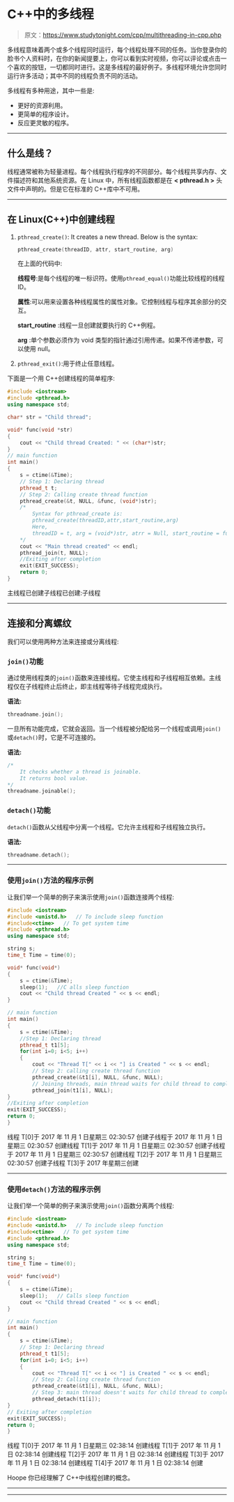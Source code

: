 # C++中的多线程

> 原文：<https://www.studytonight.com/cpp/multithreading-in-cpp.php>

多线程意味着两个或多个线程同时运行，每个线程处理不同的任务。当你登录你的脸书个人资料时，在你的新闻提要上，你可以看到实时视频，你可以评论或点击一个喜欢的按钮，一切都同时进行。这是多线程的最好例子。多线程环境允许您同时运行许多活动；其中不同的线程负责不同的活动。

多线程有多种用途，其中一些是:

*   更好的资源利用。
*   更简单的程序设计。
*   反应更灵敏的程序。

* * *

## 什么是线？

线程通常被称为轻量进程。每个线程执行程序的不同部分。每个线程共享内存、文件描述符和其他系统资源。在 Linux 中，所有线程函数都是在 **< pthread.h >** 头文件中声明的。但是它在标准的 C++库中不可用。

* * *

## 在 Linux(C++)中创建线程

1.  `pthread_create()`: It creates a new thread. Below is the syntax:

    ```cpp
    pthread_create(threadID, attr, start_routine, arg)
    ```

    在上面的代码中:

    **线程号**:是每个线程的唯一标识符。使用`pthread_equal()`功能比较线程的线程 ID。

    **属性**:可以用来设置各种线程属性的属性对象。它控制线程与程序其余部分的交互。

    **start_routine** :线程一旦创建就要执行的 C++例程。

    **arg** :单个参数必须作为 void 类型的指针通过引用传递。如果不传递参数，可以使用 null。

2.  `pthread_exit()`:用于终止任意线程。

下面是一个用 C++创建线程的简单程序:

```cpp
#include <iostream>
#include <pthread.h>
using namespace std;

char* str = "Child thread";

void* func(void *str)
{
    cout << "Child thread Created: " << (char*)str;
}
// main function
int main()
{
    s = ctime(&Time);
    // Step 1: Declaring thread
    pthread_t t;    
    // Step 2: Calling create thread function
    pthread_create(&t, NULL, &func, (void*)str); 
    /*
        Syntax for pthread_create is:
        pthread_create(threadID,attr,start_routine,arg)
        Here,
        threadID = t, arg = (void*)str, atrr = Null, start_routine = func
    */
    cout << "Main thread created" << endl;
    pthread_join(t, NULL);
    //Exiting after completion
    exit(EXIT_SUCCESS); 
    return 0;
}
```

主线程已创建子线程已创建:子线程

* * *

## 连接和分离螺纹

我们可以使用两种方法来连接或分离线程:

### `join()`功能

通过使用线程类的`join()`函数来连接线程。它使主线程和子线程相互依赖。主线程仅在子线程终止后终止，即主线程等待子线程完成执行。

**语法:**

```cpp
threadname.join();
```

一旦所有功能完成，它就会返回。当一个线程被分配给另一个线程或调用`join()`或`detach()`时，它是不可连接的。

**语法:**

```cpp
/* 
    It checks whether a thread is joinable. 
    It returns bool value.
*/
threadname.joinable(); 
```

### `detach()`功能

`detach()`函数从父线程中分离一个线程。它允许主线程和子线程独立执行。

**语法:**

```cpp
threadname.detach();
```

* * *

### 使用`join()`方法的程序示例

让我们举一个简单的例子来演示使用`join()`函数连接两个线程:

```cpp
#include <iostream>
#include <unistd.h>   // To include sleep function
#include<ctime>   // To get system time
#include <pthread.h>
using namespace std;

string s;
time_t Time = time(0);

void* func(void*)
{
    s = ctime(&Time);
    sleep(1);   //C alls sleep function
    cout << "Child thread Created " << s << endl;
}

// main function
int main()
{
    s = ctime(&Time);
    //Step 1: Declaring thread
    pthread_t t1[5];
    for(int i=0; i<5; i++)
    {
        cout << "Thread T[" << i << "] is Created " << s << endl;
        // Step 2: calling create thread function
        pthread_create(&t1[i], NULL, &func, NULL); 
        // Joining threads, main thread waits for child thread to complete
        pthread_join(t1[i], NULL); 
}
//Exiting after completion
exit(EXIT_SUCCESS); 
return 0;
}
```

线程 T[0]于 2017 年 11 月 1 日星期三 02:30:57 创建子线程于 2017 年 11 月 1 日星期三 02:30:57 创建线程 T[1]于 2017 年 11 月 1 日星期三 02:30:57 创建子线程于 2017 年 11 月 1 日星期三 02:30:57 创建线程 T[2]于 2017 年 11 月 1 日星期三 02:30:57 创建子线程 T[3]于 2017 年星期三创建

* * *

### 使用`detach()`方法的程序示例

让我们举一个简单的例子来演示使用`join()`函数分离两个线程:

```cpp
#include <iostream>
#include <unistd.h>   // To include sleep function
#include<ctime>   // To get system time
#include <pthread.h>
using namespace std;

string s;
time_t Time = time(0);

void* func(void*)
{
    s = ctime(&Time);
    sleep(1);   // Calls sleep function
    cout << "Child thread Created " << s << endl;
}

// main function
int main()
{
    s = ctime(&Time);
    // Step 1: Declaring thread
    pthread_t t1[5]; 
    for(int i=0; i<5; i++)
    {
        cout << "Thread T[" << i << "] is Created " << s << endl;
        // Step 2: Calling create thread function
        pthread_create(&t1[i], NULL, &func, NULL); 
        // Step 3: main thread doesn't waits for child thread to complete
        pthread_detach(t1[i]); 
}
// Exiting after completion
exit(EXIT_SUCCESS); 
return 0;
}
```

线程 T[0]于 2017 年 11 月 1 日星期三 02:38:14 创建线程 T[1]于 2017 年 11 月 1 日 02:38:14 创建线程 T[2]于 2017 年 11 月 1 日 02:38:14 创建线程 T[3]于 2017 年 11 月 1 日 02:38:14 创建线程 T[4]于 2017 年 11 月 1 日 02:38:14 创建

Hoope 你已经理解了 C++中线程创建的概念。

* * *

* * *